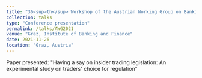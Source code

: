 ```yaml
---
title: "36<sup>th</sup> Workshop of the Austrian Working Group on Banking & Finance"
collection: talks
type: "Conference presentation"
permalink: /talks/AWG2021
venue: "Graz, Institute of Banking and Finance"
date: 2021-11-26
location: "Graz, Austria"
---
```


Paper presented: "Having a say on insider trading legislation: An experimental study on traders' choice for regulation"
